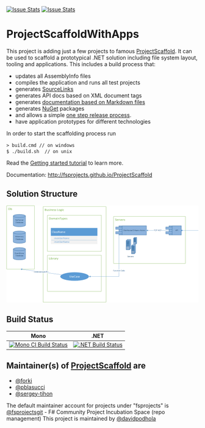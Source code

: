 [![Issue Stats](http://issuestats.com/github/NaseUkolyCZ/ProjectScaffoldWithApps/badge/issue)](http://issuestats.com/github/NaseUkolyCZ/ProjectScaffoldWithApps)
[![Issue Stats](http://issuestats.com/github/NaseUkolyCZ/ProjectScaffoldWithApps/badge/pr)](http://issuestats.com/github/NaseUkolyCZ/ProjectScaffoldWithApps)

# ProjectScaffoldWithApps

This project is adding just a few projects to famous [ProjectScaffold](http://fsprojects.github.io/ProjectScaffold). 
It can be used to scaffold a prototypical .NET solution including file system layout, tooling and applications. This includes a build process that: 

* updates all AssemblyInfo files
* compiles the application and runs all test projects
* generates [SourceLinks](https://github.com/ctaggart/SourceLink)
* generates API docs based on XML document tags
* generates [documentation based on Markdown files](http://fsprojects.github.io/ProjectScaffold/writing-docs.html)
* generates [NuGet](http://www.nuget.org) packages
* and allows a simple [one step release process](http://fsprojects.github.io/ProjectScaffold/release-process.html).
* have application prototypes for different technologies

In order to start the scaffolding process run 

    > build.cmd // on windows    
    $ ./build.sh  // on unix
    
Read the [Getting started tutorial](http://fsprojects.github.io/ProjectScaffold/index.html#Getting-started) to learn more.

Documentation: http://fsprojects.github.io/ProjectScaffold

## Solution Structure
![Solution Structure](https://raw.githubusercontent.com/NaseUkolyCZ/ProjectScaffoldWithApps/master/docs/FSharp.ProjectTemplate%20Structure.png)

## Build Status

Mono | .NET
---- | ----
[![Mono CI Build Status](https://img.shields.io/travis/NaseUkolyCZ/ProjectScaffoldWithApps/master.svg)](https://travis-ci.org/NaseUkolyCZ/ProjectScaffoldWithApps) | [![.NET Build Status](https://img.shields.io/appveyor/ci/davidpodhola/ProjectScaffoldWithApps/master.svg)](https://ci.appveyor.com/project/davidpodhola/ProjectScaffoldWithApps)

## Maintainer(s) of [ProjectScaffold](http://fsprojects.github.io/ProjectScaffold) are

- [@forki](https://github.com/forki)
- [@pblasucci](https://github.com/pblasucci)
- [@sergey-tihon](https://github.com/sergey-tihon)

The default maintainer account for projects under "fsprojects" is [@fsprojectsgit](https://github.com/fsprojectsgit) - F# Community Project Incubation Space (repo management)
This project is maintained by [@davidpodhola](https://github.com/davidpodhola)

